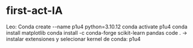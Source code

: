 # first-act-IA


Leo:
    Conda create --name p1u4 python=3.10.12
    conda activate p1u4
    conda install matplotlib
    conda install -c conda-forge scikit-learn pandas
    code .   -> instalar extensiones y selecionar kernel de conda: p1u4